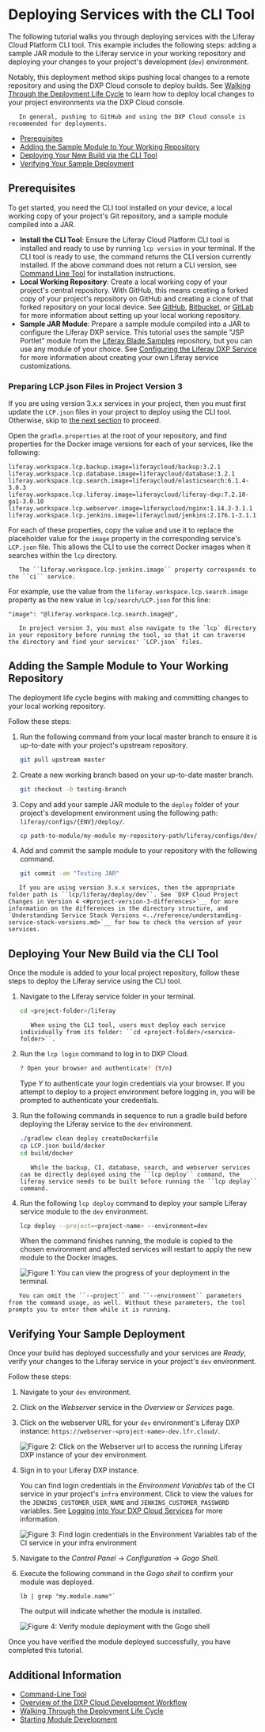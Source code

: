 # Deploying Services with the CLI Tool

The following tutorial walks you through deploying services with the Liferay Cloud Platform CLI tool. This example includes the following steps: adding a sample JAR module to the Liferay service in your working repository and deploying your changes to your project's development (`dev`) environment.

Notably, this deployment method skips pushing local changes to a remote repository and using the DXP Cloud console to deploy builds. See [Walking Through the Deployment Life Cycle](./walking-through-the-deployment-life-cycle.md) to learn how to deploy local changes to your project environments via the DXP Cloud console.

```tip::
   In general, pushing to GitHub and using the DXP Cloud console is recommended for deployments.
```

* [Prerequisites](#prerequisites)
* [Adding the Sample Module to Your Working Repository](#adding-the-sample-module-to-your-working-repository)
* [Deploying Your New Build via the CLI Tool](#deploying-your-new-build-via-the-cli-tool)
* [Verifying Your Sample Deployment](#verifying-your-sample-deployment)

## Prerequisites

To get started, you need the CLI tool installed on your device, a local working copy of your project's Git repository, and a sample module compiled into a JAR.

* **Install the CLI Tool**: Ensure the Liferay Cloud Platform CLI tool is installed and ready to use by running `lcp version` in your terminal. If the CLI tool is ready to use, the command returns the CLI version currently installed. If the above command does not return a CLI version, see [Command Line Tool](../reference/command-line-tool.md) for installation instructions.
* **Local Working Repository**: Create a local working copy of your project's central repository. With GitHub, this means creating a forked copy of your project's repository on GitHub and creating a clone of that forked repository on your local device. See [GitHub](https://docs.github.com/en/github/creating-cloning-and-archiving-repositories/cloning-a-repository-from-github), [Bitbucket](https://confluence.atlassian.com/bitbucketserver/clone-a-repository-790632786.html), or [GitLab](https://docs.gitlab.com/ee/university/training/topics/getting_started.html#instantiate-workflow-with-clone) for more information about setting up your local working repository.
* **Sample JAR Module**: Prepare a sample module compiled into a JAR to configure the Liferay DXP service. This tutorial uses the sample "JSP Portlet" module from the [Liferay Blade Samples](https://github.com/liferay/liferay-blade-samples) repository, but you can use any module of your choice. See [Configuring the Liferay DXP Service](../using-the-liferay-dxp-service/configuring-the-liferay-dxp-service.md) for more information about creating your own Liferay service customizations.

### Preparing LCP.json Files in Project Version 3

If you are using version 3.x.x services in your project, then you must first update the `LCP.json` files in your project to deploy using the CLI tool. Otherwise, skip to [the next section](#adding-the-sample-module-to-your-working-repository) to proceed.

Open the `gradle.properties` at the root of your repository, and find properties for the Docker image versions for each of your services, like the following:

```properties
liferay.workspace.lcp.backup.image=liferaycloud/backup:3.2.1
liferay.workspace.lcp.database.image=liferaycloud/database:3.2.1
liferay.workspace.lcp.search.image=liferaycloud/elasticsearch:6.1.4-3.0.3
liferay.workspace.lcp.liferay.image=liferaycloud/liferay-dxp:7.2.10-ga1-3.0.10
liferay.workspace.lcp.webserver.image=liferaycloud/nginx:1.14.2-3.1.1
liferay.workspace.lcp.jenkins.image=liferaycloud/jenkins:2.176.1-3.1.1
```

For each of these properties, copy the value and use it to replace the placeholder value for the `image` property in the corresponding service's `LCP.json` file. This allows the CLI to use the correct Docker images when it searches within the `lcp` directory.

```note::
   The ``liferay.workspace.lcp.jenkins.image`` property corresponds to the ``ci`` service.
```

For example, use the value from the `liferay.workspace.lcp.search.image` property as the new value in `lcp/search/LCP.json` for this line:

```properties
"image": "@liferay.workspace.lcp.search.image@",
```

```important::
   In project version 3, you must also navigate to the `lcp` directory in your repository before running the tool, so that it can traverse the directory and find your services' `LCP.json` files.
```

## Adding the Sample Module to Your Working Repository

The deployment life cycle begins with making and committing changes to your local working repository.

Follow these steps:

1. Run the following command from your local master branch to ensure it is up-to-date with your project's upstream repository.

   ```bash
   git pull upstream master
   ```

1. Create a new working branch based on your up-to-date master branch.

   ```bash
   git checkout -b testing-branch
   ```

1. Copy and add your sample JAR module to the `deploy` folder of your project's development environment using the following path: `liferay/configs/{ENV}/deploy/`.

   ```bash
   cp path-to-module/my-module my-repository-path/liferay/configs/dev/deploy
   ```

1. Add and commit the sample module to your repository with the following command.

   ```bash
   git commit -am "Testing JAR"
   ```

```note::
   If you are using version 3.x.x services, then the appropriate folder path is ``lcp/liferay/deploy/dev``. See `DXP Cloud Project Changes in Version 4 <#project-version-3-differences>`__ for more information on the differences in the directory structure, and `Understanding Service Stack Versions <../reference/understanding-service-stack-versions.md>`__ for how to check the version of your services.
```

## Deploying Your New Build via the CLI Tool

Once the module is added to your local project repository, follow these steps to deploy the Liferay service using the CLI tool.

1. Navigate to the Liferay service folder in your terminal.

   ```bash
   cd <project-folder>/liferay
   ```

   ```note::
      When using the CLI tool, users must deploy each service individually from its folder: ``cd <project-folder>/<service-folder>``.
   ```

1. Run the `lcp login` command to log in to DXP Cloud.

   ```bash
   ? Open your browser and authenticate? (Y/n)
   ```

   Type *Y* to authenticate your login credentials via your browser. If you attempt to deploy to a project environment before logging in, you will be prompted to authenticate your credentials.

1. Run the following commands in sequence to run a gradle build before deploying the Liferay service to the `dev` environment.

   ```bash
   ./gradlew clean deploy createDockerfile
   cp LCP.json build/docker
   cd build/docker
   ```

   ```important::
      While the backup, CI, database, search, and webserver services can be directly deployed using the ``lcp deploy`` command, the liferay service needs to be built before running the ``lcp deploy`` command.
   ```

1. Run the following `lcp deploy` command to deploy your sample Liferay service module to the `dev` environment.

   ```bash
   lcp deploy --project=<project-name> --environment=dev
   ```

   When the command finishes running, the module is copied to the chosen environment and affected services will restart to apply the new module to the Docker images.

   ![Figure 1: You can view the progress of your deployment in the terminal.](./deploying-services-with-the-cli-tool/images/01.png)

```tip::
   You can omit the ``--project`` and ``--environment`` parameters from the command usage, as well. Without these parameters, the tool prompts you to enter them while it is running.
```

## Verifying Your Sample Deployment

Once your build has deployed successfully and your services are *Ready*, verify your changes to the Liferay service in your project's `dev` environment.

Follow these steps:

1. Navigate to your `dev` environment.

1. Click on the *Webserver* service in the *Overview* or *Services* page.

1. Click on the webserver URL for your `dev` environment's Liferay DXP instance: `https://webserver-<project-name>-dev.lfr.cloud/`.

   ![Figure 2: Click on the Webserver url to access the running Liferay DXP instance of your dev environment.](./deploying-services-with-the-cli-tool/images/02.png)

1. Sign in to your Liferay DXP instance.

   You can find login credentials in the *Environment Variables* tab of the CI service in your project's `infra` environment. Click to view the values for the `JENKINS_CUSTOMER_USER_NAME` and `JENKINS_CUSTOMER_PASSWORD` variables. See [Logging into Your DXP Cloud Services](../getting-started/logging-into-your-dxp-cloud-services.md) for more information.

   ![Figure 3: Find login credentials in the Environment Variables tab of the CI service in your infra environment](./deploying-services-with-the-cli-tool/images/03.png)

1. Navigate to the *Control Panel* → *Configuration* → *Gogo Shell*.

1. Execute the following command in the *Gogo shell* to confirm your module was deployed.

   ```
   lb | grep "my.module.name"`
   ```

   The output will indicate whether the module is installed.

   ![Figure 4: Verify module deployment with the Gogo shell](./deploying-services-with-the-cli-tool/images/04.png)

Once you have verified the module deployed successfully, you have completed this tutorial.

## Additional Information

* [Command-Line Tool](../reference/command-line-tool.md)
* [Overview of the DXP Cloud Development Workflow](./overview-of-the-dxp-cloud-deployment-workflow.md)
* [Walking Through the Deployment Life Cycle](./walking-through-the-deployment-life-cycle.md)
* [Starting Module Development](https://help.liferay.com/hc/en-us/articles/360017884192-Starting-Module-Development)
